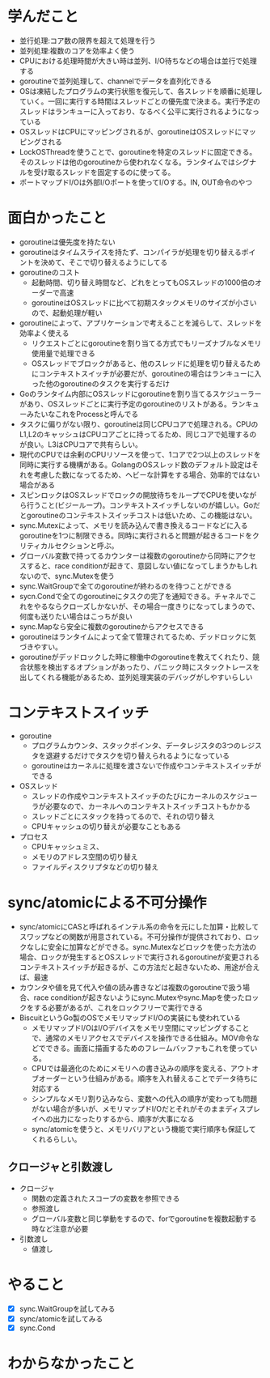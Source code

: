 # 学んだこと
- 並行処理:コア数の限界を超えて処理を行う
- 並列処理:複数のコアを効率よく使う
- CPUにおける処理時間が大きい時は並列、I/O待ちなどの場合は並行で処理する
- goroutineで並列処理して、channelでデータを直列化できる
- OSは凍結したプログラムの実行状態を復元して、各スレッドを順番に処理していく。一回に実行する時間はスレッドごとの優先度で決まる。実行予定のスレッドはランキューに入っており、なるべく公平に実行されるようになっている
- OSスレッドはCPUにマッピングされるが、goroutineはOSスレッドにマッピングされる
- LockOSThreadを使うことで、goroutineを特定のスレッドに固定できる。そのスレッドは他のgoroutineから使われなくなる。ランタイムではシグナルを受け取るスレッドを固定するのに使ってる。
- ポートマップドI/Oは外部I/Oポートを使ってI/Oする。IN, OUT命令のやつ

# 面白かったこと
- goroutineは優先度を持たない
- goroutineはタイムスライスを持たず、コンパイラが処理を切り替えるポイントを決めて、そこで切り替えるようにしてる
- goroutineのコスト
  - 起動時間、切り替え時間など、どれをとってもOSスレッドの1000倍のオーダーで高速
  - goroutineはOSスレッドに比べて初期スタックメモリのサイズが小さいので、起動処理が軽い
- goroutineによって、アプリケーションで考えることを減らして、スレッドを効率よく使える
  - リクエストごとにgoroutineを割り当てる方式でもリーズナブルなメモリ使用量で処理できる
  - OSスレッドでブロックがあると、他のスレッドに処理を切り替えるためにコンテキストスイッチが必要だが、goroutineの場合はランキューに入った他のgoroutineのタスクを実行するだけ
- Goのランタイム内部にOSスレッドにgoroutineを割り当てるスケジューラーがあり、OSスレッドごとに実行予定のgoroutineのリストがある。ランキューみたいなこれをProcessと呼んでる
- タスクに偏りがない限り、goroutineは同じCPUコアで処理される。CPUのL1,L2のキャッシュはCPUコアごとに持ってるため、同じコアで処理するのが良い。L3はCPUコアで共有らしい。
- 現代のCPUでは余剰のCPUリソースを使って、1コアで2つ以上のスレッドを同時に実行する機構がある。GolangのOSスレッド数のデフォルト設定はそれを考慮した数になってるため、ヘビーな計算をする場合、効率的ではない場合がある
- スピンロックはOSスレッドでロックの開放待ちをループでCPUを使いながら行うこと(ビジーループ)。コンテキストスイッチしないのが嬉しい。Goだとgoroutineのコンテキストスイッチコストは低いため、この機能はない。
- sync.Mutexによって、メモリを読み込んで書き換えるコードなどに入るgoroutineを1つに制限できる。同時に実行されると問題が起きるコードをクリティカルセクションと呼ぶ。
- グローバル変数で持ってるカウンターは複数のgoroutineから同時にアクセスすると、race conditionが起きて、意図しない値になってしまうかもしれないので、sync.Mutexを使う
- sync.WaitGroupで全てのgoroutineが終わるのを待つことができる
- sycn.Condで全てのgoroutineにタスクの完了を通知できる。チャネルでこれをやるならクローズしかないが、その場合一度きりになってしまうので、何度も送りたい場合はこっちが良い
- sync.Mapなら安全に複数のgoroutineからアクセスできる
- goroutineはランタイムによって全て管理されてるため、デッドロックに気づきやすい。
- goroutineがデッドロックした時に稼働中のgoroutineを教えてくれたり、競合状態を検出するオプションがあったり、パニック時にスタックトレースを出してくれる機能があるため、並列処理実装のデバッグがしやすいらしい

# コンテキストスイッチ
- goroutine
  - プログラムカウンタ、スタックポインタ、データレジスタの3つのレジスタを退避するだけでタスクを切り替えられるようになっている
  - goroutineはカーネルに処理を渡さないで作成やコンテキストスイッチができる
- OSスレッド
  - スレッドの作成やコンテキストスイッチのたびにカーネルのスケジューラが必要なので、カーネルへのコンテキストスイッチコストもかかる
  - スレッドごとにスタックを持ってるので、それの切り替え
  - CPUキャッシュの切り替えが必要なこともある
- プロセス
  - CPUキャッシュミス、
  - メモリのアドレス空間の切り替え
  - ファイルディスクリプタなどの切り替え

# sync/atomicによる不可分操作
- sync/atomicにCASと呼ばれるインテル系の命令を元にした加算・比較してスワップなどの関数が用意されている。不可分操作が提供されており、ロックなしに安全に加算などができる。sync.Mutexなどロックを使った方法の場合、ロックが発生するとOSスレッドで実行されるgoroutineが変更されるコンテキストスイッチが起きるが、この方法だと起きないため、用途が合えば、最速
- カウンタや値を見て代入や値の読み書きなどは複数のgoroutineで扱う場合、race conditionが起きないようにsync.Mutexやsync.Mapを使ったロックをする必要があるが、これをロックフリーで実行できる
- BiscuitというGo製のOSでメモリマップドI/Oの実装にも使われている
  - メモリマップドI/OはI/Oデバイスをメモリ空間にマッピングすることで、通常のメモリアクセスでデバイスを操作できる仕組み。MOV命令などでできる。画面に描画するためのフレームバッファもこれを使っている。
  - CPUでは最適化のためにメモリへの書き込みの順序を変える、アウトオブオーダーという仕組みがある。順序を入れ替えることでデータ待ちに対応する
  - シンプルなメモリ割り込みなら、変数への代入の順序が変わっても問題がない場合が多いが、メモリマップドI/Oだとそれがそのままディスプレイへの出力になったりするから、順序が大事になる
  - sync/atomicを使うと、メモリバリアという機能で実行順序も保証してくれるらしい。

## クロージャと引数渡し
- クロージャ
  - 関数の定義されたスコープの変数を参照できる
  - 参照渡し
  - グローバル変数と同じ挙動をするので、forでgoroutineを複数起動する時など注意が必要
- 引数渡し
  - 値渡し

# やること
- [x] sync.WaitGroupを試してみる
- [x] sync/atomicを試してみる
- [x] sync.Cond

# わからなかったこと 